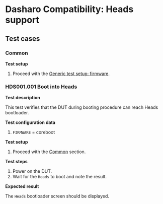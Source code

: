 # Dasharo Compatibility: Heads support

## Test cases

### Common

**Test setup**

1. Proceed with the
    [Generic test setup: firmware](../../generic-test-setup/#firmware).

### HDS001.001 Boot into Heads

**Test description**

This test verifies that the DUT during booting procedure can reach Heads 
bootloader.

**Test configuration data**

1. `FIRMWARE` = coreboot

**Test setup**

1. Proceed with the [Common](#common) section.

**Test steps**

1. Power on the DUT.
1. Wait for the `Heads` to boot and note the result.

**Expected result**

The `Heads` bootloader screen should be displayed.
